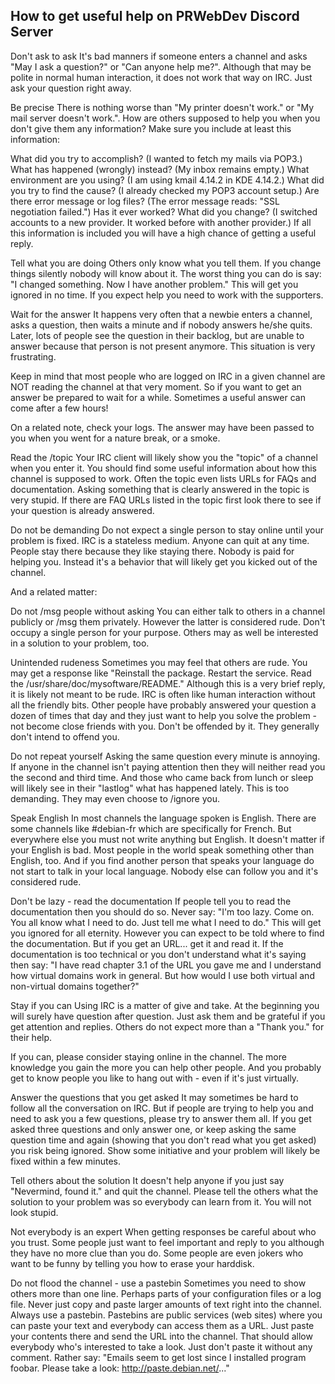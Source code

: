## How to get useful help on PRWebDev Discord Server

Don't ask to ask
It's bad manners if someone enters a channel and asks "May I ask a question?" or "Can anyone help me?". Although that may be polite in normal human interaction, it does not work that way on IRC. Just ask your question right away.


Be precise
There is nothing worse than "My printer doesn't work." or "My mail server doesn't work.". How are others supposed to help you when you don't give them any information? Make sure you include at least this information:

What did you try to accomplish? (I wanted to fetch my mails via POP3.)
What has happened (wrongly) instead? (My inbox remains empty.)
What environment are you using? (I am using kmail 4.14.2 in KDE 4.14.2.)
What did you try to find the cause? (I already checked my POP3 account setup.)
Are there error message or log files? (The error message reads: "SSL negotiation failed.")
Has it ever worked? What did you change? (I switched accounts to a new provider. It worked before with another provider.)
If all this information is included you will have a high chance of getting a useful reply.


Tell what you are doing
Others only know what you tell them. If you change things silently nobody will know about it. The worst thing you can do is say: "I changed something. Now I have another problem." This will get you ignored in no time. If you expect help you need to work with the supporters.


Wait for the answer
It happens very often that a newbie enters a channel, asks a question, then waits a minute and if nobody answers he/she quits. Later, lots of people see the question in their backlog, but are unable to answer because that person is not present anymore. This situation is very frustrating.

Keep in mind that most people who are logged on IRC in a given channel are NOT reading the channel at that very moment. So if you want to get an answer be prepared to wait for a while. Sometimes a useful answer can come after a few hours!

On a related note, check your logs. The answer may have been passed to you when you went for a nature break, or a smoke.


Read the /topic
Your IRC client will likely show you the "topic" of a channel when you enter it. You should find some useful information about how this channel is supposed to work. Often the topic even lists URLs for FAQs and documentation. Asking something that is clearly answered in the topic is very stupid. If there are FAQ URLs listed in the topic first look there to see if your question is already answered.


Do not be demanding
Do not expect a single person to stay online until your problem is fixed. IRC is a stateless medium. Anyone can quit at any time. People stay there because they like staying there. Nobody is paid for helping you. Instead it's a behavior that will likely get you kicked out of the channel.

And a related matter:


Do not /msg people without asking
You can either talk to others in a channel publicly or /msg them privately. However the latter is considered rude. Don't occupy a single person for your purpose. Others may as well be interested in a solution to your problem, too.


Unintended rudeness
Sometimes you may feel that others are rude. You may get a response like "Reinstall the package. Restart the service. Read the /usr/share/doc/mysoftware/README." Although this is a very brief reply, it is likely not meant to be rude. IRC is often like human interaction without all the friendly bits. Other people have probably answered your question a dozen of times that day and they just want to help you solve the problem - not become close friends with you. Don't be offended by it. They generally don't intend to offend you.


Do not repeat yourself
Asking the same question every minute is annoying. If anyone in the channel isn't paying attention then they will neither read you the second and third time. And those who came back from lunch or sleep will likely see in their "lastlog" what has happened lately. This is too demanding. They may even choose to /ignore you.


Speak English
In most channels the language spoken is English. There are some channels like #debian-fr which are specifically for French. But everywhere else you must not write anything but English. It doesn't matter if your English is bad. Most people in the world speak something other than English, too. And if you find another person that speaks your language do not start to talk in your local language. Nobody else can follow you and it's considered rude.


Don't be lazy - read the documentation
If people tell you to read the documentation then you should do so. Never say: "I'm too lazy. Come on. You all know what I need to do. Just tell me what I need to do." This will get you ignored for all eternity. However you can expect to be told where to find the documentation. But if you get an URL... get it and read it. If the documentation is too technical or you don't understand what it's saying then say: "I have read chapter 3.1 of the URL you gave me and I understand how virtual domains work in general. But how would I use both virtual and non-virtual domains together?"


Stay if you can
Using IRC is a matter of give and take. At the beginning you will surely have question after question. Just ask them and be grateful if you get attention and replies. Others do not expect more than a "Thank you." for their help.

If you can, please consider staying online in the channel. The more knowledge you gain the more you can help other people. And you probably get to know people you like to hang out with - even if it's just virtually.


Answer the questions that you get asked
It may sometimes be hard to follow all the conversation on IRC. But if people are trying to help you and need to ask you a few questions, please try to answer them all. If you get asked three questions and only answer one, or keep asking the same question time and again (showing that you don't read what you get asked) you risk being ignored. Show some initiative and your problem will likely be fixed within a few minutes.


Tell others about the solution
It doesn't help anyone if you just say "Nevermind, found it." and quit the channel. Please tell the others what the solution to your problem was so everybody can learn from it. You will not look stupid.


Not everybody is an expert
When getting responses be careful about who you trust. Some people just want to feel important and reply to you although they have no more clue than you do. Some people are even jokers who want to be funny by telling you how to erase your harddisk.


Do not flood the channel - use a pastebin
Sometimes you need to show others more than one line. Perhaps parts of your configuration files or a log file. Never just copy and paste larger amounts of text right into the channel. Always use a pastebin. Pastebins are public services (web sites) where you can paste your text and everybody can access them as a URL. Just paste your contents there and send the URL into the channel. That should allow everybody who's interested to take a look. Just don't paste it without any comment. Rather say: "Emails seem to get lost since I installed program foobar. Please take a look: http://paste.debian.net/..."
